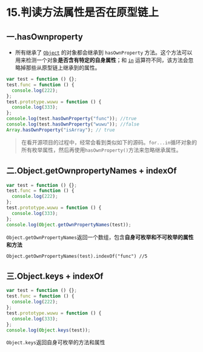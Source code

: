# 15.判读方法属性是否在原型链上

## 一.hasOwnproperty

- 所有继承了 [`Object`](https://developer.mozilla.org/zh-CN/docs/Web/JavaScript/Reference/Global_Objects/Object) 的对象都会继承到 `hasOwnProperty` 方法。这个方法可以用来检测一个对象**是否含有特定的自身属性**；和 [`in`](https://developer.mozilla.org/zh-CN/docs/Web/JavaScript/Reference/Operators/in) 运算符不同，该方法会忽略掉那些从原型链上继承到的属性。

```js
var test = function () {};
test.func = function () {
  console.log(222);
};
test.prototype.wuwu = function () {
  console.log(333);
};
console.log(test.hasOwnProperty("func")); //true
console.log(test.hasOwnProperty("wuwu")); //false
Array.hasOwnProperty("isArray"); // true
```

> 在看开源项目的过程中，经常会看到类似如下的源码。`for...in`循环对象的所有枚举属性，然后再使用`hasOwnProperty()`方法来忽略继承属性。

## 二.Object.getOwnpropertyNames + indexOf

```js
var test = function () {};
test.func = function () {
  console.log(222);
};
test.prototype.wuwu = function () {
  console.log(333);
};
console.log(Object.getOwnPropertyNames(test));
```

`Object.getOwnPropertyNames`返回一个数组，包含**自身可枚举和不可枚举的属性和方法**

`Object.getOwnPropertyNames(test).indexOf("func") //5`

## 三.Object.keys + indexOf

```js
var test = function () {};
test.func = function () {
  console.log(222);
};
test.prototype.wuwu = function () {
  console.log(333);
};
console.log(Object.keys(test));
```

`Object.keys`返回自身可枚举的方法和属性
